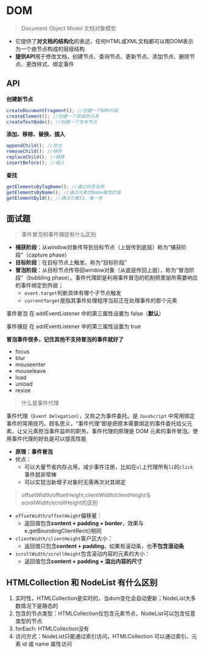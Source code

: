 # DOM
> Document Object Model 文档对象模型

- 它提供了**对文档的结构化**的表述，任何HTML或XML文档都可以用DOM表示为一个由节点构成的层级结构
- **提供API**用于修改文档，创建节点、查询节点、更新节点、添加节点、删除节点、更改样式、绑定事件


## API 

**创建新节点**

```js
createDocumentFragment(); //创建一个DOM片段
createElement(); //创建一个具体的元素
createTextNode(); //创建一个文本节点
```

**添加、移除、替换、插入**

```js
appendChild(); //添加
removeChild(); //移除
replaceChild(); //替换
insertBefore(); //插入
```

**查找**

```js
getElementsByTagName(); //通过标签名称
getElementsByName(); //通过元素的Name属性的值
getElementById(); //通过元素Id，唯一性
```

## 面试题
> 事件冒泡和事件捕捉有什么区别

- **捕获阶段**：从window对象传导到目标节点（上层传到底层）称为“捕获阶段”（capture phase）
- **目标阶段**：在目标节点上触发，称为“目标阶段”
- **冒泡阶段**：从目标节点传导回window对象（从底层传回上层），称为“冒泡阶段”（bubbling phase）。事件代理即是利用事件冒泡的机制把里层所需要响应的事件绑定到外层；
  - `event.target`判断具体有哪个子节点触发
  - `currentTarget`是指其事件处理程序当前正在处理事件的那个元素

事件冒泡 在 addEventListener 中的第三属性设置为 false（**默认**）  

事件捕捉 在 addEventListener 中的第三属性设置为 true 

**冒泡事件很多，记住其他不支持冒泡的事件就好了**
- focus
- blur
- mouseenter
- mouseleave
- load
- unload
- resize

> 什么是事件代理

事件代理（`Event Delegation`），又称之为事件委托。是 `JavaScript` 中常用绑定事件的常用技巧。顾名思义，“事件代理”即是把原本需要绑定的事件委托给父元素，让父元素担当事件监听的职务。事件代理的原理是 DOM 元素的事件冒泡。使用事件代理的好处是可以提高性能
- **原理：事件冒泡**
- 优点：
  - 可以大量节省内存占用，减少事件注册，比如在`ul`上代理所有`li`的`click`事件就非常棒
  - 可以实现当新增子对象时无需再次对其绑定

> offsetWidth/offsetHeight,clientWidth/clientHeight与scrollWidth/scrollHeight的区别

- `offsetWidth/offsetHeight`偏移量：
    - 返回值包含**content + padding + border**，效果与e.getBoundingClientRect()相同
- `clientWidth/clientHeight`客户区大小：
    - 返回值只包含**content + padding**，如果有滚动条，也**不包含滚动条**
- `scrollWidth/scrollHeight`包含滚动内容的元素的大小：
    - 返回值包含**content + padding + 溢出内容的尺寸**

## HTMLCollection 和 NodeList 有什么区别
1. 实时性，HTMLCollection是实时的，当dom变化会自动更新；NodeList大多数情况下是静态的
2. 包含的节点类型：HTMLCollection仅包含元素节点，NodeList可以包含任意类型的节点
3. forEach: HTMLCollection没有
4. 访问方式：NodeList只能通过索引访问，HTMLCollection 可以通过索引、元素 id 或 name 属性访问

